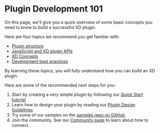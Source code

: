 # Plugin Development 101

On this page, we'll give you a quick overview of some basic concepts you need to know to build a successful XD plugin.

<a href="https://example.com"><object style="width: 100%" type="image/png" data="./img.png"></object></a>



Here are four topics we recommend you get familiar with:

* [Plugin structure](/reference/structure/index.md)
* [JavaScript and XD plugin APIs](/reference/javascript/index.md)
* [XD Concepts](/reference/core/index.md)
* [Development best practices](/devbestpractices/index.md)

By learning these topics, you will fully understand how you can build an XD plugin.

Here are some of the recommended next steps for you:

1. Start by creating a very simple plugin by following our [Quick Start tutorial](/tutorials/quick-start/index.md)
1. Learn how to design your plugin by reading our [Plugin Design Guidelines](/plugin-design-guidelines/index.md)
1. Try some of our samples on the [samples repo on GitHub](https://github.com/AdobeXD/Plugin-Samples).
1. Join the community. See our [Community page](/community.md) to learn about how to connect.
